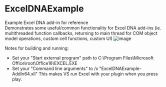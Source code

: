 # ExcelDNAExample
Example Excel DNA add-in for reference\
Demonstrates some useful/common functionality for Excel DNA add-ins (ie. multithreaded function callbacks, returning to main thread for COM object model operations, custom cell functions, custom UI)
![image](https://user-images.githubusercontent.com/7013902/155989182-c76cccc6-88f0-47ba-95cb-f04719f5c9a5.png)

Notes for building and running:
* Set your "Start external program" path to C:\Program Files\Microsoft Office\root\Office16\EXCEL.EXE
* Set your "Command line arguments" to /x "ExcelDNAExample-AddIn64.xll" 
This makes VS run Excel with your plugin when you press play.
